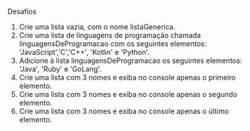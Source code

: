 Desafios
1. Crie uma lista vazia, com o nome listaGenerica.
2. Crie uma lista de linguagens de programação chamada linguagensDeProgramacao com os seguintes elementos: 'JavaScript','C','C++', 'Kotlin' e 'Python'.
3. Adicione à lista linguagensDeProgramacao os seguintes elementos: 'Java', 'Ruby' e 'GoLang'.
4. Crie uma lista com 3 nomes e exiba no console apenas o primeiro elemento.
5. Crie uma lista com 3 nomes e exiba no console apenas o segundo elemento.
6. Crie uma lista com 3 nomes e exiba no console apenas o último elemento.